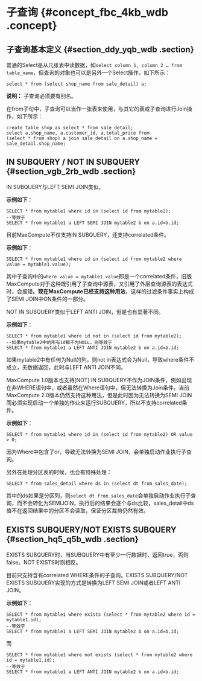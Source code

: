 # 子查询 {#concept_fbc_4kb_wdb .concept}

## 子查询基本定义 {#section_ddy_yqb_wdb .section}

普通的Select是从几张表中读数据，如`select column_1, column_2 … from table_name`，但查询的对象也可以是另外一个Select操作，如下所示：

```
select * from (select shop_name from sale_detail) a;
```

**说明：** 子查询必须要有别名。

在from子句中，子查询可以当作一张表来使用，与其它的表或子查询进行Join操作，如下所示：

```
create table shop as select * from sale_detail;
select a.shop_name, a.customer_id, a.total_price from
(select * from shop) a join sale_detail on a.shop_name = sale_detail.shop_name;
```

## IN SUBQUERY / NOT IN SUBQUERY {#section_vgb_2rb_wdb .section}

IN SUBQUERY与LEFT SEMI JOIN类似。

**示例如下**：

```
SELECT * from mytable1 where id in (select id from mytable2);
--等效于
SELECT * from mytable1 a LEFT SEMI JOIN mytable2 b on a.id=b.id;
```

目前MaxCompute不仅支持IN SUBQUERY，还支持correlated条件。

**示例如下**：

```
SELECT * from mytable1 where id in (select id from mytable2 where value = mytable1.value);
```

其中子查询中的`where value = mytable1.value`即是一个correlated条件，旧版MaxCompute对于这种既引用了子查询中源表，又引用了外层查询源表的表达式时，会报错。**现在MaxCompute已经支持这种用法**，这样的过滤条件事实上构成了SEMI JOIN中ON条件的一部分。

NOT IN SUBQUERY类似于LEFT ANTI JOIN，但是也有显著不同。

**示例如下**：

```
SELECT * from mytable1 where id not in (select id from mytable2);
--如果mytable2中的所有id都不为NULL，则等效于
SELECT * from mytable1 a LEFT ANTI JOIN mytable2 b on a.id=b.id;
```

如果mytable2中有任何为Null的列，则not in表达式会为Null，导致where条件不成立，无数据返回，此时与LEFT ANTI JOIN不同。

MaxCompute 1.0版本也支持\[NOT\] IN SUBQUERY不作为JOIN条件，例如出现在非WHERE语句中，或者虽然在Where语句中，但无法转换为Join条件。当前MaxCompute 2.0版本仍然支持这种用法，但是此时因为无法转换为SEMI JOIN而必须实现启动一个单独的作业来运行SUBQUERY，所以不支持correlated条件。

**示例如下**：

```
SELECT * from mytable1 where id in (select id from mytable2) OR value > 0;
```

因为Where中包含了or，导致无法转换为SEMI JOIN，会单独启动作业执行子查询。

另外在处理分区表的时候，也会有特殊处理：

```
SELECT * from sales_detail where ds in (select dt from sales_date);
```

其中的ds如果是分区列，则`select dt from sales_date`会单独启动作业执行子查询，而不会转化为SEMIJOIN，执行后的结果会逐个与ds比较，sales\_detail中ds值不在返回结果中的分区不会读取，保证分区裁剪仍然有效。

## EXISTS SUBQUERY/NOT EXISTS SUBQUERY {#section_hq5_q5b_wdb .section}

EXISTS SUBQUERY时，当SUBQUERY中有至少一行数据时，返回true，否则false。NOT EXISTS时则相反。

目前只支持含有correlated WHERE条件的子查询。EXISTS SUBQUERY/NOT EXISTS SUBQUERY实现的方式是转换为LEFT SEMI JOIN或者LEFT ANTI JOIN。

**示例如下**：

```
SELECT * from mytable1 where exists (select * from mytable2 where id = mytable1.id);
--等效于
SELECT * from mytable1 a LEFT SEMI JOIN mytable2 b on a.id=b.id;
```

而

```
SELECT * from mytable1 where not exists (select * from mytable2 where id = mytable1.id);
--等效于
SELECT * from mytable1 a LEFT ANTI JOIN mytable2 b on a.id=b.id;
```

